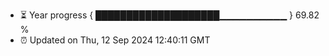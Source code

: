 - ⏳ Year progress { ████████████████████▁▁▁▁▁▁▁▁▁▁ } 69.82 %
- ⏰ Updated on Thu, 12 Sep 2024 12:40:11 GMT

